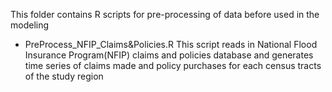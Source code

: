 This folder contains R scripts for pre-processing of data before used in the modeling

* PreProcess_NFIP_Claims&Policies.R  This script reads in National Flood Insurance Program(NFIP) claims and policies database and generates time series of claims made and policy purchases for each census tracts of the study region 
